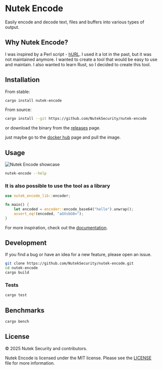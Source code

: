 # Nutek Encode

Easily encode and decode text, files and buffers into various types of output.

## Why Nutek Encode?

I was inspired by a Perl script - [hURL](https://github.com/fnord0/hURL). I used it a lot in the past, but it was not maintained anymore. I wanted to create a tool that would be easy to use and maintain. I also wanted to learn Rust, so I decided to create this tool.

## Installation

From stable:

```bash
cargo install nutek-encode
```

From source:

```bash
cargo install --git https://github.com/NutekSecurity/nutek-encode
```

or download the binary from the [releases](https://github.com/nuteksecurity/nutek-encode/releases/latest) page.

just maybe go to the [docker hub](https://hub.docker.com/r/neosb/nutek-encode) page and pull the image.

## Usage

![Nutek Encode showcase](examples/demo.gif)

```bash
nutek-encode --help
```

### It is also possible to use the tool as a library

```rust
use nutek_encode_lib::encoder;

fn main() {
    let encoded = encoder::encode_base64("hello").unwrap();
    assert_eq!(encoded, "aGVsbG8=");
}
```

For more inspiration, check out the [documentation](https://docs.rs/nutek-encode).

## Development

If you find a bug or have an idea for a new feature, please open an issue.

```bash
git clone https://github.com/NutekSecurity/nutek-encode.git
cd nutek-encode
cargo build
```

### Tests

```bash
cargo test
```

## Benchmarks

```bash
cargo bench
```

## License

© 2025 Nutek Security and contributors.

Nutek Encode is licensed under the MIT license. Please see the [LICENSE](LICENSE.md) file for more information.
